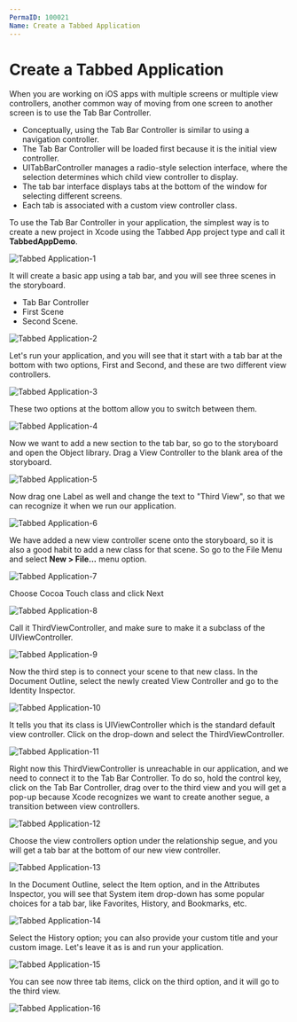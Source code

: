 ```yaml
---
PermaID: 100021
Name: Create a Tabbed Application
---
```


# Create a Tabbed Application

When you are working on iOS apps with multiple screens or multiple view controllers, another common way of moving from one screen to another screen is to use the Tab Bar Controller. 

 - Conceptually, using the Tab Bar Controller is similar to using a navigation controller. 
 - The Tab Bar Controller will be loaded first because it is the initial view controller.
 - UITabBarController manages a radio-style selection interface, where the selection determines which child view controller to display.
 - The tab bar interface displays tabs at the bottom of the window for selecting different screens.
 - Each tab is associated with a custom view controller class. 

To use the Tab Bar Controller in your application, the simplest way is to create a new project in Xcode using the Tabbed App project type and call it **TabbedAppDemo**. 

<img src="images/tabbed-app1.png" alt="Tabbed Application-1">

It will create a basic app using a tab bar, and you will see three scenes in the storyboard.

 - Tab Bar Controller
 - First Scene
 - Second Scene. 

<img src="images/tabbed-app2.png" alt="Tabbed Application-2">

Let's run your application, and you will see that it start with a tab bar at the bottom with two options, First and Second, and these are two different view controllers. 

<img src="images/tabbed-app3.png" alt="Tabbed Application-3">

These two options at the bottom allow you to switch between them.

<img src="images/tabbed-app4.png" alt="Tabbed Application-4">

Now we want to add a new section to the tab bar, so go to the storyboard and open the Object library. Drag a View Controller to the blank area of the storyboard. 

<img src="images/tabbed-app5.png" alt="Tabbed Application-5">

Now drag one Label as well and change the text to "Third View", so that we can recognize it when we run our application.

<img src="images/tabbed-app6.png" alt="Tabbed Application-6">

We have added a new view controller scene onto the storyboard, so it is also a good habit to add a new class for that scene. So go to the File Menu and select **New > File...** menu option.

<img src="images/tabbed-app7.png" alt="Tabbed Application-7">

Choose Cocoa Touch class and click Next

<img src="images/tabbed-app8.png" alt="Tabbed Application-8">

Call it ThirdViewController, and make sure to make it a subclass of the UIViewController. 

<img src="images/tabbed-app9.png" alt="Tabbed Application-9">

Now the third step is to connect your scene to that new class. In the Document Outline, select the newly created View Controller and go to the Identity Inspector.

<img src="images/tabbed-app10.png" alt="Tabbed Application-10">

It tells you that its class is UIViewController which is the standard default view controller. Click on the drop-down and select the ThirdViewController.

<img src="images/tabbed-app11.png" alt="Tabbed Application-11">

Right now this ThirdViewController is unreachable in our application, and we need to connect it to the Tab Bar Controller. To do so, hold the control key, click on the Tab Bar Controller, drag over to the third view and you will get a pop-up because Xcode recognizes we want to create another segue, a transition between view controllers.

<img src="images/tabbed-app12.png" alt="Tabbed Application-12">

Choose the view controllers option under the relationship segue, and you will get a tab bar at the bottom of our new view controller.

<img src="images/tabbed-app13.png" alt="Tabbed Application-13">

In the Document Outline, select the Item option, and in the Attributes Inspector, you will see that System item drop-down has some popular choices for a tab bar, like Favorites, History, and Bookmarks, etc. 

<img src="images/tabbed-app14.png" alt="Tabbed Application-14">

Select the History option; you can also provide your custom title and your custom image. Let's leave it as is and run your application. 

<img src="images/tabbed-app15.png" alt="Tabbed Application-15">

You can see now three tab items, click on the third option, and it will go to the third view.

<img src="images/tabbed-app16.png" alt="Tabbed Application-16">
